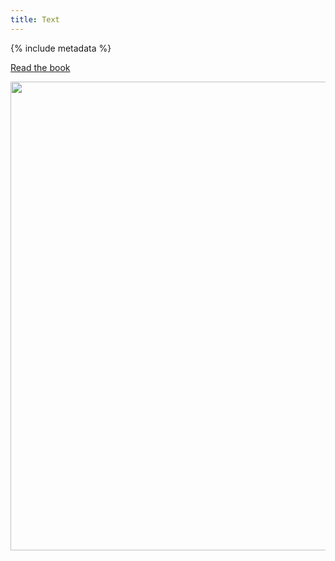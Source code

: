 ```yaml
---
title: Text
---
```

{% include metadata %}

<p><a href="{{work-url-contents-directory}}/{{web-start-page}}">Read the book</a></p>
<img src="{{site.baseurl}}/images/image-cover.jpg" alt="" style="width:750px;height:auto;">